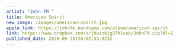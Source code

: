 ```yaml
---
artist: "John FM "
title: American Spirit
new_image: /images/american-spirit.jpg
apple_link: https://johnfm.bandcamp.com/album/american-spirit
link: https://www.dropbox.com/s/jbvzz6jg37h1vab/JohnFM.zip?dl=1
published_date: 2020-09-25T20:02:53.923Z
---
```

